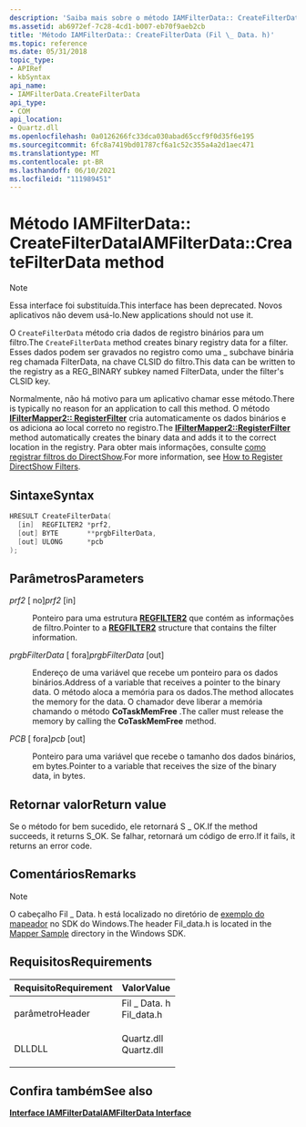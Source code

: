 ```yaml
---
description: 'Saiba mais sobre o método IAMFilterData:: CreateFilterData, que cria dados de registro binários para um filtro. Essa interface foi substituída.'
ms.assetid: ab6972ef-7c28-4cd1-b007-eb70f9aeb2cb
title: 'Método IAMFilterData:: CreateFilterData (Fil \_ Data. h)'
ms.topic: reference
ms.date: 05/31/2018
topic_type:
- APIRef
- kbSyntax
api_name:
- IAMFilterData.CreateFilterData
api_type:
- COM
api_location:
- Quartz.dll
ms.openlocfilehash: 0a0126266fc33dca030abad65ccf9f0d35f6e195
ms.sourcegitcommit: 6fc8a7419bd01787cf6a1c52c355a4a2d1aec471
ms.translationtype: MT
ms.contentlocale: pt-BR
ms.lasthandoff: 06/10/2021
ms.locfileid: "111989451"
---
```

# <a name="iamfilterdatacreatefilterdata-method"></a><span data-ttu-id="ad202-104">Método IAMFilterData:: CreateFilterData</span><span class="sxs-lookup"><span data-stu-id="ad202-104">IAMFilterData::CreateFilterData method</span></span>

> [!Note]  
> <span data-ttu-id="ad202-105">Essa interface foi substituída.</span><span class="sxs-lookup"><span data-stu-id="ad202-105">This interface has been deprecated.</span></span> <span data-ttu-id="ad202-106">Novos aplicativos não devem usá-lo.</span><span class="sxs-lookup"><span data-stu-id="ad202-106">New applications should not use it.</span></span>

 

<span data-ttu-id="ad202-107">O `CreateFilterData` método cria dados de registro binários para um filtro.</span><span class="sxs-lookup"><span data-stu-id="ad202-107">The `CreateFilterData` method creates binary registry data for a filter.</span></span> <span data-ttu-id="ad202-108">Esses dados podem ser gravados no registro como uma \_ subchave binária reg chamada FilterData, na chave CLSID do filtro.</span><span class="sxs-lookup"><span data-stu-id="ad202-108">This data can be written to the registry as a REG\_BINARY subkey named FilterData, under the filter's CLSID key.</span></span>

<span data-ttu-id="ad202-109">Normalmente, não há motivo para um aplicativo chamar esse método.</span><span class="sxs-lookup"><span data-stu-id="ad202-109">There is typically no reason for an application to call this method.</span></span> <span data-ttu-id="ad202-110">O método [**IFilterMapper2:: RegisterFilter**](/windows/desktop/api/Strmif/nf-strmif-ifiltermapper2-registerfilter) cria automaticamente os dados binários e os adiciona ao local correto no registro.</span><span class="sxs-lookup"><span data-stu-id="ad202-110">The [**IFilterMapper2::RegisterFilter**](/windows/desktop/api/Strmif/nf-strmif-ifiltermapper2-registerfilter) method automatically creates the binary data and adds it to the correct location in the registry.</span></span> <span data-ttu-id="ad202-111">Para obter mais informações, consulte [como registrar filtros do DirectShow](how-to-register-directshow-filters.md).</span><span class="sxs-lookup"><span data-stu-id="ad202-111">For more information, see [How to Register DirectShow Filters](how-to-register-directshow-filters.md).</span></span>

## <a name="syntax"></a><span data-ttu-id="ad202-112">Sintaxe</span><span class="sxs-lookup"><span data-stu-id="ad202-112">Syntax</span></span>


```C++
HRESULT CreateFilterData(
  [in]  REGFILTER2 *prf2,
  [out] BYTE       **prgbFilterData,
  [out] ULONG      *pcb
);
```



## <a name="parameters"></a><span data-ttu-id="ad202-113">Parâmetros</span><span class="sxs-lookup"><span data-stu-id="ad202-113">Parameters</span></span>

<dl> <dt>

<span data-ttu-id="ad202-114">*prf2* \[ no\]</span><span class="sxs-lookup"><span data-stu-id="ad202-114">*prf2* \[in\]</span></span>
</dt> <dd>

<span data-ttu-id="ad202-115">Ponteiro para uma estrutura [**REGFILTER2**](/windows/desktop/api/strmif/ns-strmif-regfilter2) que contém as informações de filtro.</span><span class="sxs-lookup"><span data-stu-id="ad202-115">Pointer to a [**REGFILTER2**](/windows/desktop/api/strmif/ns-strmif-regfilter2) structure that contains the filter information.</span></span>

</dd> <dt>

<span data-ttu-id="ad202-116">*prgbFilterData* \[ fora\]</span><span class="sxs-lookup"><span data-stu-id="ad202-116">*prgbFilterData* \[out\]</span></span>
</dt> <dd>

<span data-ttu-id="ad202-117">Endereço de uma variável que recebe um ponteiro para os dados binários.</span><span class="sxs-lookup"><span data-stu-id="ad202-117">Address of a variable that receives a pointer to the binary data.</span></span> <span data-ttu-id="ad202-118">O método aloca a memória para os dados.</span><span class="sxs-lookup"><span data-stu-id="ad202-118">The method allocates the memory for the data.</span></span> <span data-ttu-id="ad202-119">O chamador deve liberar a memória chamando o método **CoTaskMemFree** .</span><span class="sxs-lookup"><span data-stu-id="ad202-119">The caller must release the memory by calling the **CoTaskMemFree** method.</span></span>

</dd> <dt>

<span data-ttu-id="ad202-120">*PCB* \[ fora\]</span><span class="sxs-lookup"><span data-stu-id="ad202-120">*pcb* \[out\]</span></span>
</dt> <dd>

<span data-ttu-id="ad202-121">Ponteiro para uma variável que recebe o tamanho dos dados binários, em bytes.</span><span class="sxs-lookup"><span data-stu-id="ad202-121">Pointer to a variable that receives the size of the binary data, in bytes.</span></span>

</dd> </dl>

## <a name="return-value"></a><span data-ttu-id="ad202-122">Retornar valor</span><span class="sxs-lookup"><span data-stu-id="ad202-122">Return value</span></span>

<span data-ttu-id="ad202-123">Se o método for bem sucedido, ele retornará S \_ OK.</span><span class="sxs-lookup"><span data-stu-id="ad202-123">If the method succeeds, it returns S\_OK.</span></span> <span data-ttu-id="ad202-124">Se falhar, retornará um código de erro.</span><span class="sxs-lookup"><span data-stu-id="ad202-124">If it fails, it returns an error code.</span></span>

## <a name="remarks"></a><span data-ttu-id="ad202-125">Comentários</span><span class="sxs-lookup"><span data-stu-id="ad202-125">Remarks</span></span>

> [!Note]  
> <span data-ttu-id="ad202-126">O cabeçalho Fil \_ Data. h está localizado no diretório de [exemplo do mapeador](mapper-sample.md) no SDK do Windows.</span><span class="sxs-lookup"><span data-stu-id="ad202-126">The header Fil\_data.h is located in the [Mapper Sample](mapper-sample.md) directory in the Windows SDK.</span></span>

 

## <a name="requirements"></a><span data-ttu-id="ad202-127">Requisitos</span><span class="sxs-lookup"><span data-stu-id="ad202-127">Requirements</span></span>



| <span data-ttu-id="ad202-128">Requisito</span><span class="sxs-lookup"><span data-stu-id="ad202-128">Requirement</span></span> | <span data-ttu-id="ad202-129">Valor</span><span class="sxs-lookup"><span data-stu-id="ad202-129">Value</span></span> |
|-------------------|----------------------------------------------------------------------------------------|
| <span data-ttu-id="ad202-130">parâmetro</span><span class="sxs-lookup"><span data-stu-id="ad202-130">Header</span></span><br/> | <dl> <span data-ttu-id="ad202-131"><dt>Fil \_ Data. h</dt></span><span class="sxs-lookup"><span data-stu-id="ad202-131"><dt>Fil\_data.h</dt></span></span> </dl> |
| <span data-ttu-id="ad202-132">DLL</span><span class="sxs-lookup"><span data-stu-id="ad202-132">DLL</span></span><br/>    | <dl> <span data-ttu-id="ad202-133"><dt>Quartz.dll</dt></span><span class="sxs-lookup"><span data-stu-id="ad202-133"><dt>Quartz.dll</dt></span></span> </dl>  |



## <a name="see-also"></a><span data-ttu-id="ad202-134">Confira também</span><span class="sxs-lookup"><span data-stu-id="ad202-134">See also</span></span>

<dl> <dt>

[<span data-ttu-id="ad202-135">**Interface IAMFilterData**</span><span class="sxs-lookup"><span data-stu-id="ad202-135">**IAMFilterData Interface**</span></span>](iamfilterdata.md)
</dt> </dl>

 

 




